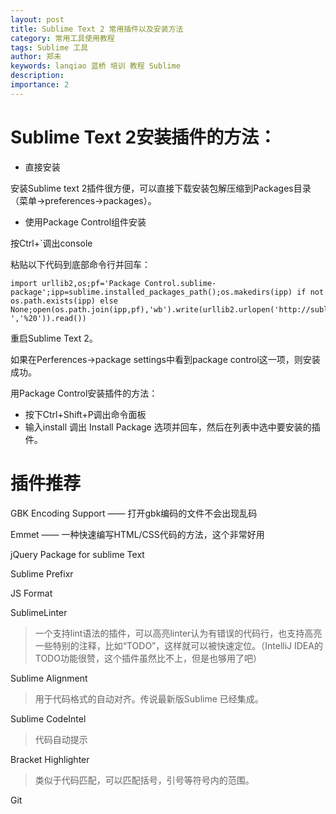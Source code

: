```yaml
---
layout: post
title: Sublime Text 2 常用插件以及安装方法
category: 常用工具使用教程
tags: Sublime 工具
author: 郑未
keywords: lanqiao 蓝桥 培训 教程 Sublime
description: 
importance: 2
---
```


# Sublime Text 2安装插件的方法：

- 直接安装

安装Sublime text 2插件很方便，可以直接下载安装包解压缩到Packages目录（菜单->preferences->packages）。

- 使用Package Control组件安装

按Ctrl+`调出console

粘贴以下代码到底部命令行并回车：

```
import urllib2,os;pf='Package Control.sublime-package';ipp=sublime.installed_packages_path();os.makedirs(ipp) if not os.path.exists(ipp) else None;open(os.path.join(ipp,pf),'wb').write(urllib2.urlopen('http://sublime.wbond.net/'+pf.replace(' ','%20')).read())
```

重启Sublime Text 2。

如果在Perferences->package settings中看到package control这一项，则安装成功。

用Package Control安装插件的方法：

- 按下Ctrl+Shift+P调出命令面板
- 输入install 调出 Install Package 选项并回车，然后在列表中选中要安装的插件。

# 插件推荐

GBK Encoding Support —— 打开gbk编码的文件不会出现乱码

Emmet —— 一种快速编写HTML/CSS代码的方法，这个非常好用

jQuery Package for sublime Text

Sublime Prefixr

JS Format

SublimeLinter

> 一个支持lint语法的插件，可以高亮linter认为有错误的代码行，也支持高亮一些特别的注释，比如“TODO”，这样就可以被快速定位。（IntelliJ IDEA的TODO功能很赞，这个插件虽然比不上，但是也够用了吧）

Sublime Alignment

> 用于代码格式的自动对齐。传说最新版Sublime 已经集成。

Sublime CodeIntel

> 代码自动提示

Bracket Highlighter

> 类似于代码匹配，可以匹配括号，引号等符号内的范围。

Git






